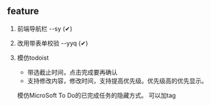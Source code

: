 ## feature
1. 前端导航栏 --sy (✔)
2. 改用带表单校验 --yyq (✔)
3. 模仿todoist
    * 带选截止时间，点击完成要再确认
    * 支持修改内容，修改时间，支持提高优先级。优先级高的优先显示。
    
   模仿MicroSoft To Do的已完成任务的隐藏方式。 可以加tag
    
    